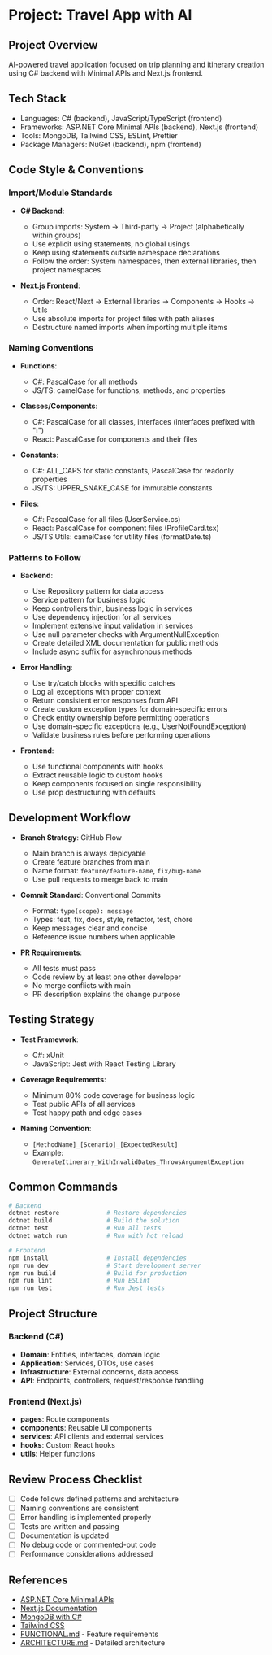# Project: Travel App with AI

## Project Overview

AI-powered travel application focused on trip planning and itinerary creation using C# backend with Minimal APIs and Next.js frontend.

## Tech Stack

- Languages: C# (backend), JavaScript/TypeScript (frontend)
- Frameworks: ASP.NET Core Minimal APIs (backend), Next.js (frontend)
- Tools: MongoDB, Tailwind CSS, ESLint, Prettier
- Package Managers: NuGet (backend), npm (frontend)

## Code Style & Conventions

### Import/Module Standards

- **C# Backend**:
  - Group imports: System → Third-party → Project (alphabetically within groups)
  - Use explicit using statements, no global usings
  - Keep using statements outside namespace declarations
  - Follow the order: System namespaces, then external libraries, then project namespaces

- **Next.js Frontend**:
  - Order: React/Next → External libraries → Components → Hooks → Utils
  - Use absolute imports for project files with path aliases
  - Destructure named imports when importing multiple items

### Naming Conventions

- **Functions**:
  - C#: PascalCase for all methods
  - JS/TS: camelCase for functions, methods, and properties

- **Classes/Components**:
  - C#: PascalCase for all classes, interfaces (interfaces prefixed with "I")
  - React: PascalCase for components and their files

- **Constants**:
  - C#: ALL_CAPS for static constants, PascalCase for readonly properties
  - JS/TS: UPPER_SNAKE_CASE for immutable constants

- **Files**:
  - C#: PascalCase for all files (UserService.cs)
  - React: PascalCase for component files (ProfileCard.tsx)
  - JS/TS Utils: camelCase for utility files (formatDate.ts)

### Patterns to Follow

- **Backend**:
  - Use Repository pattern for data access
  - Service pattern for business logic
  - Keep controllers thin, business logic in services
  - Use dependency injection for all services
  - Implement extensive input validation in services
  - Use null parameter checks with ArgumentNullException
  - Create detailed XML documentation for public methods
  - Include async suffix for asynchronous methods

- **Error Handling**:
  - Use try/catch blocks with specific catches
  - Log all exceptions with proper context
  - Return consistent error responses from API
  - Create custom exception types for domain-specific errors
  - Check entity ownership before permitting operations
  - Use domain-specific exceptions (e.g., UserNotFoundException)
  - Validate business rules before performing operations

- **Frontend**:
  - Use functional components with hooks
  - Extract reusable logic to custom hooks
  - Keep components focused on single responsibility
  - Use prop destructuring with defaults

## Development Workflow

- **Branch Strategy**: GitHub Flow
  - Main branch is always deployable
  - Create feature branches from main
  - Name format: `feature/feature-name`, `fix/bug-name`
  - Use pull requests to merge back to main

- **Commit Standard**: Conventional Commits
  - Format: `type(scope): message`
  - Types: feat, fix, docs, style, refactor, test, chore
  - Keep messages clear and concise
  - Reference issue numbers when applicable

- **PR Requirements**:
  - All tests must pass
  - Code review by at least one other developer
  - No merge conflicts with main
  - PR description explains the change purpose

## Testing Strategy

- **Test Framework**:
  - C#: xUnit
  - JavaScript: Jest with React Testing Library

- **Coverage Requirements**:
  - Minimum 80% code coverage for business logic
  - Test public APIs of all services
  - Test happy path and edge cases

- **Naming Convention**:
  - `[MethodName]_[Scenario]_[ExpectedResult]`
  - Example: `GenerateItinerary_WithInvalidDates_ThrowsArgumentException`

## Common Commands

```bash
# Backend
dotnet restore             # Restore dependencies
dotnet build               # Build the solution
dotnet test                # Run all tests
dotnet watch run           # Run with hot reload

# Frontend
npm install                # Install dependencies
npm run dev                # Start development server
npm run build              # Build for production
npm run lint               # Run ESLint
npm run test               # Run Jest tests
```

## Project Structure

### Backend (C#)
- **Domain**: Entities, interfaces, domain logic
- **Application**: Services, DTOs, use cases
- **Infrastructure**: External concerns, data access
- **API**: Endpoints, controllers, request/response handling

### Frontend (Next.js)
- **pages**: Route components
- **components**: Reusable UI components
- **services**: API clients and external services
- **hooks**: Custom React hooks
- **utils**: Helper functions

## Review Process Checklist

- [ ] Code follows defined patterns and architecture
- [ ] Naming conventions are consistent
- [ ] Error handling is implemented properly
- [ ] Tests are written and passing
- [ ] Documentation is updated
- [ ] No debug code or commented-out code
- [ ] Performance considerations addressed

## References

- [ASP.NET Core Minimal APIs](https://docs.microsoft.com/en-us/aspnet/core/fundamentals/minimal-apis)
- [Next.js Documentation](https://nextjs.org/docs)
- [MongoDB with C#](https://mongodb.github.io/mongo-csharp-driver/)
- [Tailwind CSS](https://tailwindcss.com/docs)
- [FUNCTIONAL.md](FUNCTIONAL.md) - Feature requirements
- [ARCHITECTURE.md](ARCHITECTURE.md) - Detailed architecture